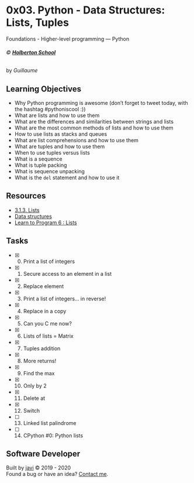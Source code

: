 # 0x03. Python - Data Structures: Lists, Tuples
Foundations - Higher-level programming ― Python

###### :copyright: **[Holberton School](https://www.holbertonschool.com/)**
by _Guillaume_

## Learning Objectives
* Why Python programming is awesome (don’t forget to tweet today, with the hashtag #pythoniscool :))
* What are lists and how to use them
* What are the differences and similarities between strings and lists
* What are the most common methods of lists and how to use them
* How to use lists as stacks and queues
* What are list comprehensions and how to use them
* What are tuples and how to use them
* When to use tuples versus lists
* What is a sequence
* What is tuple packing
* What is sequence unpacking
* What is the ```del``` statement and how to use it

## Resources
* [3.1.3. Lists](https://docs.python.org/3.4/tutorial/introduction.html#lists)
* [Data structures](https://docs.python.org/3.4/tutorial/datastructures.html)
* [Learn to Program 6 : Lists](https://www.youtube.com/watch?v=A1HUzrvS-Pw)

## Tasks
* [x] 0. Print a list of integers
* [x] 1. Secure access to an element in a list
* [x] 2. Replace element
* [x] 3. Print a list of integers... in reverse!
* [x] 4. Replace in a copy
* [x] 5. Can you C me now?
* [x] 6. Lists of lists = Matrix
* [x] 7. Tuples addition
* [x] 8. More returns!
* [x] 9. Find the max
* [x] 10. Only by 2
* [x] 11. Delete at
* [x] 12. Switch
* [ ] 13. Linked list palindrome
* [ ] 14. CPython #0: Python lists

## Software Developer
Built by [javi](https://github.com/javi0x00) :copyright: 2019 - 2020  
Found a bug or have an idea? [Contact me](https://www.linkedin.com/in/javi0x00/).
